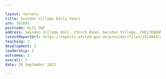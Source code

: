 ```yaml
---

layout: nursery
title: Swindon Village Early Years
urn: 101691
postcode: GL51 9QP
address: Swindon Village Hall, Church Road, Swindon Village, CHELTENHAM, Gloucestershire, GL51 9QP
latestReportUrl: https://reports.ofsted.gov.uk/provider/files/2514844/urn/101691.pdf
teaching: 2
development: 2
leadership: 2
outcomes: 2
overall: 2
date: 28 September 2015

---
```

